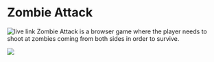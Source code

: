 # Zombie Attack
![live link](https://bennyz811.github.io/Zombie-Attack/)
Zombie Attack is a browser game where the player needs to shoot at zombies coming from both sides in order to survive.

![](https://media.giphy.com/media/3o6fIQMB2TlNmRkWyI/giphy.gif)


